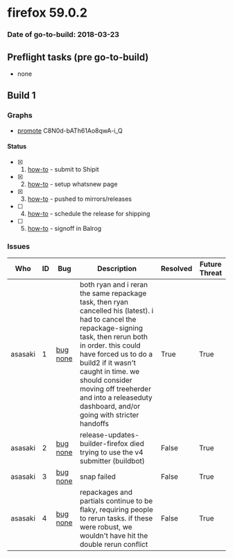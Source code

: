 # firefox 59.0.2

### Date of go-to-build: 2018-03-23

## Preflight tasks (pre go-to-build)
- none

## Build 1  

### Graphs
* [promote](https://tools.taskcluster.net/push-inspector/#/C8N0d-bATh61Ao8qwA-i_Q) C8N0d-bATh61Ao8qwA-i_Q


#### Status
- [x] 1.  [how-to](https://wiki.mozilla.org/Release:Release_Automation_on_Mercurial:Starting_a_Release#Submit_to_Ship_It)  - submit to Shipit
- [x] 2.  [how-to](https://github.com/mozilla-releng/releasewarrior-2.0/blob/master/docs/release-promotion/desktop/howto-rc.md)  - setup whatsnew page
- [x] 3.  [how-to](https://github.com/mozilla-releng/releasewarrior-2.0/blob/master/docs/release-promotion/desktop/howto.md#push-artifacts-to-releases-directory)  - pushed to mirrors/releases
- [ ] 4.  [how-to](https://github.com/mozilla-releng/releasewarrior-2.0/blob/master/docs/release-promotion/desktop/howto.md#ship-the-release)  - schedule the release for shipping
- [ ] 5.  [how-to](https://github.com/mozilla-releng/releasewarrior-2.0/blob/master/docs/release-promotion/desktop/howto.md#obtain-sign-offs-for-changes)  - signoff in Balrog

### Issues
| Who                 | ID               | Bug                                                                 | Description                | Resolved                | Future Threat                |
| ------------------- | ---------------- | ------------------------------------------------------------------- | -------------------------- | ----------------------- | ---------------------------- |
| asasaki  | 1 | [bug none](https://bugzil.la/none)        | both ryan and i reran the same repackage task, then ryan cancelled his (latest). i had to cancel the repackage-signing task, then rerun both in order. this could have forced us to do a build2 if it wasn't caught in time. we should consider moving off treeherder and into a releaseduty dashboard, and/or going with stricter handoffs | True | True |
| asasaki  | 2 | [bug none](https://bugzil.la/none)        | release-updates-builder-firefox died trying to use the v4 submitter (buildbot) | False | True |
| asasaki  | 3 | [bug none](https://bugzil.la/none)        | snap failed | False | True |
| asasaki  | 4 | [bug none](https://bugzil.la/none)        | repackages and partials continue to be flaky, requiring people to rerun tasks. if these were robust, we wouldn't have hit the double rerun conflict | False | True |

